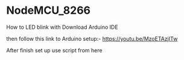 # NodeMCU_8266
How to LED blink with
Download Arduino IDE

then follow this link to Arduino setup:- https://youtu.be/MzoETAzjITw

After finish set up use script from here
